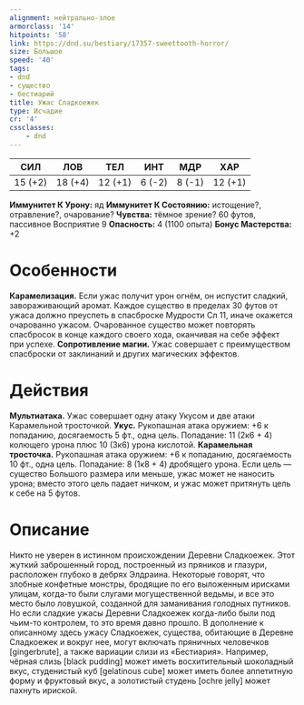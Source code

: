 ```yaml
---
alignment: нейтрально-злое
armorclass: '14'
hitpoints: '58'
link: https://dnd.su/bestiary/17357-sweettooth-horror/
size: Большое
speed: '40'
tags:
- dnd
- существо
- бестиарий
title: Ужас Сладкоежек
type: Исчадие
cr: '4'
cssclasses:
    - dnd
---
```



| СИЛ | ЛОВ | ТЕЛ | ИНТ | МДР | ХАР |
|---|---|---|---|---|---|
| 15 (+2) | 18 (+4) | 12 (+1) | 6 (-2) | 8 (-1) | 12 (+1) |
**Иммунитет К Урону:** яд
**Иммунитет К Состоянию:** истощение?, отравление?, очарование?
**Чувства:** тёмное зрение? 60 футов, пассивное Восприятие 9
**Опасность:** 4 (1100 опыта)
**Бонус Мастерства:** +2


# Особенности
**Карамелизация.** Если ужас получит урон огнём, он испустит сладкий, завораживающий аромат. Каждое существо в пределах 30 футов от ужаса должно преуспеть в спасброске Мудрости Сл 11, иначе окажется очарованно ужасом. Очарованное существо может повторять спасбросок в конце каждого своего хода, оканчивая на себе эффект при успехе.
**Сопротивление магии.** Ужас совершает с преимуществом спасброски от заклинаний и других магических эффектов.


# Действия
**Мультиатака.** Ужас совершает одну атаку Укусом и две атаки Карамельной тросточкой.
**Укус.** Рукопашная атака оружием: +6 к попаданию, досягаемость 5 фт., одна цель. Попадание: 11 (2к6 + 4) колющего урона плюс 10 (3к6) урона кислотой.
**Карамельная тросточка.** Рукопашная атака оружием: +6 к попаданию, досягаемость 10 фт., одна цель. Попадание: 8 (1к8 + 4) дробящего урона. Если цель — существо Большого размера или меньше, ужас может не наносить урона; вместо этого цель падает ничком, и ужас может притянуть цель к себе на 5 футов.


# Описание
 Никто не уверен в истинном происхождении Деревни Сладкоежек. Этот жуткий заброшенный город, построенный из пряников и глазури, расположен глубоко в дебрях Элдраина. Некоторые говорят, что злобные конфетные монстры, бродящие по его выложенным ирисками улицам, когда-то были слугами могущественной ведьмы, и все это место было ловушкой, созданной для заманивания голодных путников. Но если сладкие ужасы Деревни Сладкоежек когда-либо были под чьим-то контролем, то это время давно прошло. В дополнение к описанному здесь ужасу Сладкоежек, существа, обитающие в Деревне Сладкоежек и вокруг нее, могут включать пряничных человечков [gingerbrute], а также вариации слизи из «Бестиария». Например, чёрная слизь [black pudding] может иметь восхитительный шоколадный вкус, студенистый куб [gelatinous cube] может иметь более аппетитную форму и фруктовый вкус, а золотистый студень [ochre jelly] может пахнуть ириской.